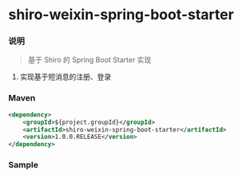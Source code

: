 # shiro-weixin-spring-boot-starter

### 说明


 > 基于 Shiro 的 Spring Boot Starter 实现

1. 实现基于短消息的注册、登录

### Maven

``` xml
<dependency>
	<groupId>${project.groupId}</groupId>
	<artifactId>shiro-weixin-spring-boot-starter</artifactId>
	<version>1.0.0.RELEASE</version>
</dependency>
```

### Sample

